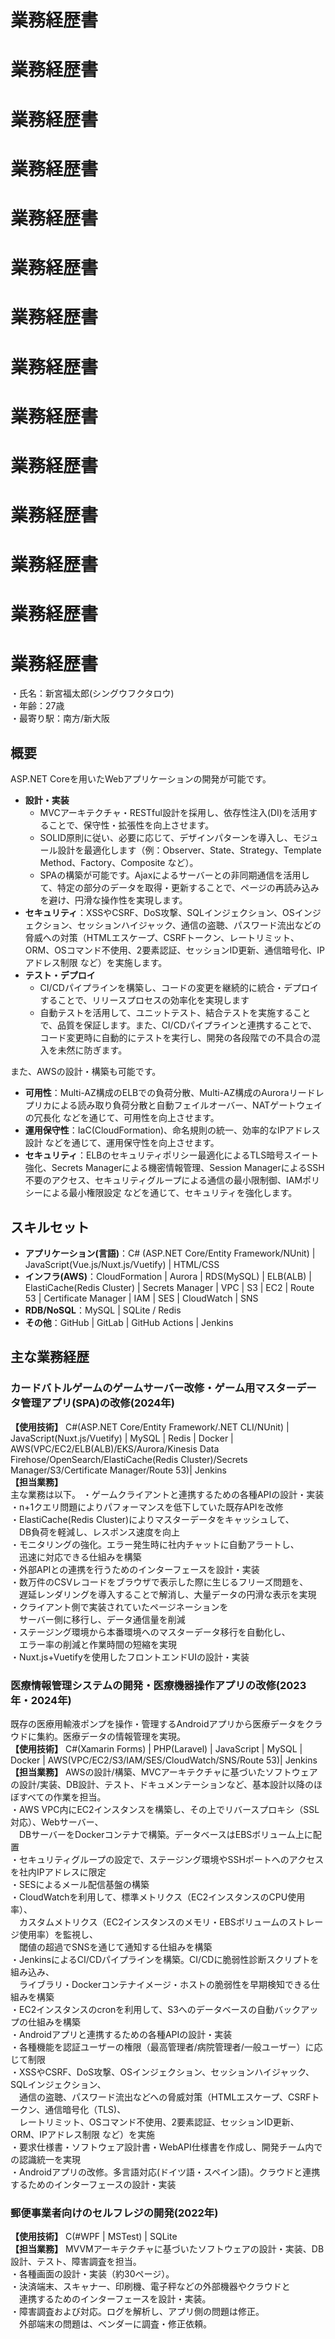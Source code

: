 # 業務経歴書
# 業務経歴書
# 業務経歴書
# 業務経歴書
# 業務経歴書
# 業務経歴書
# 業務経歴書
# 業務経歴書
# 業務経歴書
# 業務経歴書
# 業務経歴書
# 業務経歴書
# 業務経歴書


     
# 業務経歴書
・氏名：新宮福太郎(シングウフクタロウ)  
・年齢：27歳  
・最寄り駅：南方/新大阪
## 概要
ASP.NET Coreを用いたWebアプリケーションの開発が可能です。
- **設計・実装**
  - MVCアーキテクチャ・RESTful設計を採用し、依存性注入(DI)を活用することで、保守性・拡張性を向上させます。
  - SOLID原則に従い、必要に応じて、デザインパターンを導入し、モジュール設計を最適化します（例：Observer、State、Strategy、Template Method、Factory、Composite など）。
  - SPAの構築が可能です。Ajaxによるサーバーとの非同期通信を活用して、特定の部分のデータを取得・更新することで、ページの再読み込みを避け、円滑な操作性を実現します。
- **セキュリティ**：XSSやCSRF、DoS攻撃、SQLインジェクション、OSインジェクション、セッションハイジャック、通信の盗聴、パスワード流出などの脅威への対策（HTMLエスケープ、CSRFトークン、レートリミット、ORM、OSコマンド不使用、2要素認証、セッションID更新、通信暗号化、IPアドレス制限 など）を実施します。
- **テスト・デプロイ**
  - CI/CDパイプラインを構築し、コードの変更を継続的に統合・デプロイすることで、リリースプロセスの効率化を実現します
  - 自動テストを活用して、ユニットテスト、結合テストを実施することで、品質を保証します。また、CI/CDパイプラインと連携することで、コード変更時に自動的にテストを実行し、開発の各段階での不具合の混入を未然に防ぎます。


また、AWSの設計・構築も可能です。
- **可用性**：Multi-AZ構成のELBでの負荷分散、Multi-AZ構成のAuroraリードレプリカによる読み取り負荷分散と自動フェイルオーバー、NATゲートウェイの冗長化 などを通じて、可用性を向上させます。
- **運用保守性**：IaC(CloudFormation)、命名規則の統一、効率的なIPアドレス設計 などを通じて、運用保守性を向上させます。
- **セキュリティ**：ELBのセキュリティポリシー最適化によるTLS暗号スイート強化、Secrets Managerによる機密情報管理、Session ManagerによるSSH不要のアクセス、セキュリティグループによる通信の最小限制御、IAMポリシーによる最小権限設定 などを通じて、セキュリティを強化します。

## スキルセット
- **アプリケーション(言語)**：C# (ASP.NET Core/Entity Framework/NUnit) | JavaScript(Vue.js/Nuxt.js/Vuetify) | HTML/CSS
- **インフラ(AWS)**：CloudFormation | Aurora | RDS(MySQL) | ELB(ALB) | ElastiCache(Redis Cluster) | Secrets Manager | VPC | S3 | EC2 | Route 53 | Certificate Manager | IAM | SES | CloudWatch | SNS
- **RDB/NoSQL**：MySQL | SQLite / Redis
- **その他**：GitHub | GitLab | GitHub Actions | Jenkins

## 主な業務経歴
### カードバトルゲームのゲームサーバー改修・ゲーム用マスターデータ管理アプリ(SPA)の改修(2024年)
**【使用技術】** C#(ASP.NET Core/Entity Framework/.NET CLI/NUnit) | JavaScript(Nuxt.js/Vuetify) | MySQL | Redis | Docker | AWS(VPC/EC2/ELB(ALB)/EKS/Aurora/Kinesis Data Firehose/OpenSearch/ElastiCache(Redis Cluster)/Secrets Manager/S3/Certificate Manager/Route 53)| Jenkins  
**【担当業務】**  
主な業務は以下。
・ゲームクライアントと連携するための各種APIの設計・実装  
・n+1クエリ問題によりパフォーマンスを低下していた既存APIを改修  
・ElastiCache(Redis Cluster)によりマスターデータをキャッシュして、  
　DB負荷を軽減し、レスポンス速度を向上  
・モニタリングの強化。エラー発生時に社内チャットに自動アラートし、  
　迅速に対応できる仕組みを構築  
・外部APIとの連携を行うためのインターフェースを設計・実装  
・数万件のCSVレコードをブラウザで表示した際に生じるフリーズ問題を、  
　遅延レンダリングを導入することで解消し、大量データの円滑な表示を実現  
・クライアント側で実装されていたページネーションを  
　サーバー側に移行し、データ通信量を削減  
・ステージング環境から本番環境へのマスターデータ移行を自動化し、  
　エラー率の削減と作業時間の短縮を実現  
・Nuxt.js+Vuetifyを使用したフロントエンドUIの設計・実装  

### 医療情報管理システムの開発・医療機器操作アプリの改修(2023年・2024年)
既存の医療用輸液ポンプを操作・管理するAndroidアプリから医療データをクラウドに集約。医療データの情報管理を実現。    
**【使用技術】** C#(Xamarin Forms) | PHP(Laravel) | JavaScript | MySQL | Docker | AWS(VPC/EC2/S3/IAM/SES/CloudWatch/SNS/Route 53)| Jenkins  
**【担当業務】** AWSの設計/構築、MVCアーキテクチャに基づいたソフトウェアの設計/実装、DB設計、テスト、ドキュメンテーションなど、基本設計以降のほぼすべての作業を担当。  
・AWS VPC内にEC2インスタンスを構築し、その上でリバースプロキシ（SSL対応）、Webサーバー、  
　DBサーバーをDockerコンテナで構築。データベースはEBSボリューム上に配置    
・セキュリティグループの設定で、ステージング環境やSSHポートへのアクセスを社内IPアドレスに限定    
・SESによるメール配信基盤の構築    
・CloudWatchを利用して、標準メトリクス（EC2インスタンスのCPU使用率）、  
　カスタムメトリクス（EC2インスタンスのメモリ・EBSボリュームのストレージ使用率）を監視し、  
　閾値の超過でSNSを通じて通知する仕組みを構築    
・JenkinsによるCI/CDパイプラインを構築。CI/CDに脆弱性診断スクリプトを組み込み、  
　ライブラリ・Dockerコンテナイメージ・ホストの脆弱性を早期検知できる仕組みを構築    
・EC2インスタンスのcronを利用して、S3へのデータベースの自動バックアップの仕組みを構築    
・Androidアプリと連携するための各種APIの設計・実装    
・各種機能を認証ユーザーの権限（最高管理者/病院管理者/一般ユーザー）に応じて制限    
・XSSやCSRF、DoS攻撃、OSインジェクション、セッションハイジャック、SQLインジェクション、    
　通信の盗聴、パスワード流出などへの脅威対策（HTMLエスケープ、CSRFトークン、通信暗号化（TLS)、    
　レートリミット、OSコマンド不使用、2要素認証、セッションID更新、ORM、IPアドレス制限 など）を実施    
・要求仕様書・ソフトウェア設計書・WebAPI仕様書を作成し、開発チーム内での認識統一を実現    
・Androidアプリの改修。多言語対応(ドイツ語・スペイン語)。クラウドと連携するためのインターフェースの設計・実装    

### 郵便事業者向けのセルフレジの開発(2022年)
**【使用技術】** C(#WPF | MSTest) | SQLite  
**【担当業務】** MVVMアーキテクチャに基づいたソフトウェアの設計・実装、DB設計、テスト、障害調査を担当。  
・各種画面の設計・実装（約30ページ）。  
・決済端末、スキャナー、印刷機、電子秤などの外部機器やクラウドと  
　連携するためのインターフェースを設計・実装。  
・障害調査および対応。ログを解析し、アプリ側の問題は修正。  
　外部端末の問題は、ベンダーに調査・修正依頼。  

